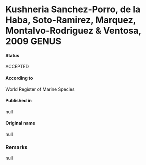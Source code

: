 Kushneria Sanchez-Porro, de la Haba, Soto-Ramirez, Marquez, Montalvo-Rodriguez & Ventosa, 2009 GENUS
=======

#### Status
ACCEPTED

#### According to
World Register of Marine Species

#### Published in
null

#### Original name
null

### Remarks
null